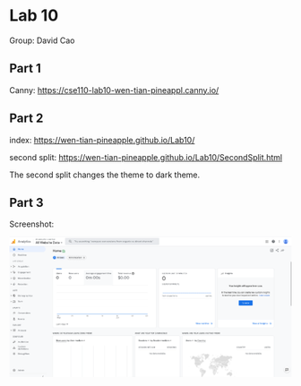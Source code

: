 # Lab 10

Group: David Cao

## Part 1

Canny: https://cse110-lab10-wen-tian-pineappl.canny.io/

## Part 2

index: https://wen-tian-pineapple.github.io/Lab10/

second split: https://wen-tian-pineapple.github.io/Lab10/SecondSplit.html

The second split changes the theme to dark theme.

## Part 3

Screenshot:

![screenshot](ss.png)
